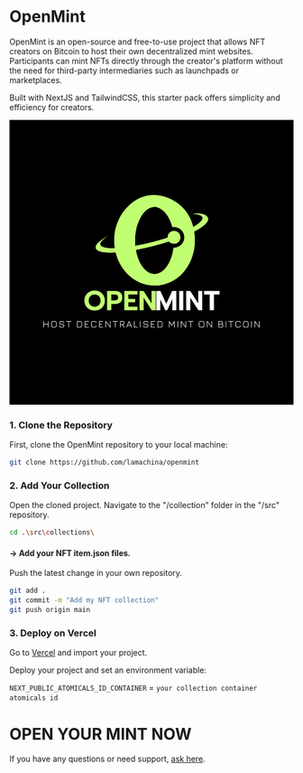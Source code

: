 
# OpenMint

OpenMint is an open-source and free-to-use project that allows NFT creators on Bitcoin to host their own decentralized mint websites.
Participants can mint NFTs directly through the creator's platform without the need for third-party intermediaries such as launchpads or marketplaces.

Built with NextJS and TailwindCSS, this starter pack offers simplicity and efficiency for creators.

![App Screenshot](/public/1.png)

### 1. Clone the Repository

First, clone the OpenMint repository to your local machine:

```bash
git clone https://github.com/lamachina/openmint
```
    

### 2. Add Your Collection

Open the cloned project. Navigate to the "/collection" folder in the "/src" repository.
```bash
cd .\src\collections\
```
#### -> Add your NFT item.json files.

Push the latest change in your own repository.
```bash
git add .
git commit -m "Add my NFT collection"
git push origin main
```

### 3. Deploy on Vercel

Go to [Vercel](https://vercel.com) and import your project.

Deploy your project and set an environment variable:

`NEXT_PUBLIC_ATOMICALS_ID_CONTAINER` = 
`your collection container atomicals id`

# OPEN YOUR MINT NOW

If you have any questions or need support, [ask here](https://t.me/AtomicalsCommunity).